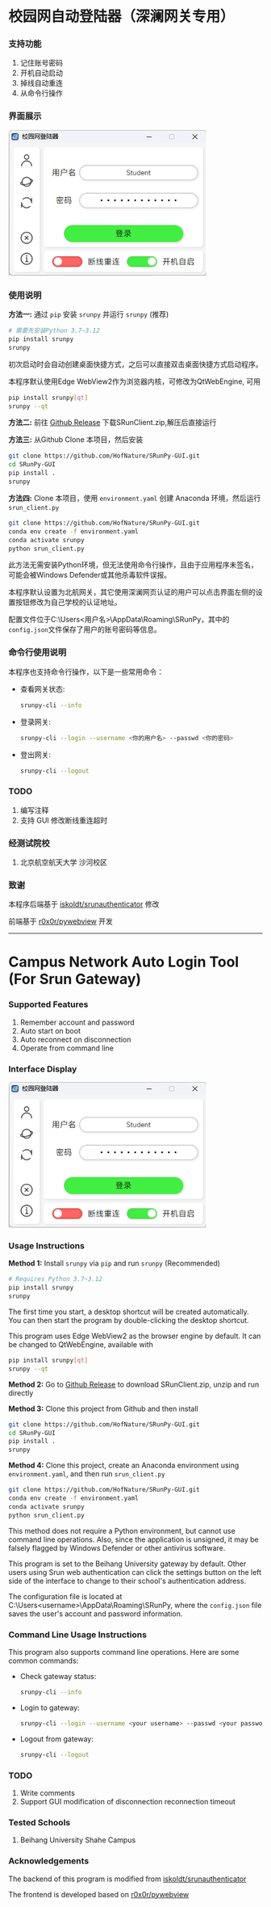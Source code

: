 # 校园网自动登陆器（深澜网关专用）

### 支持功能

1. 记住账号密码
2. 开机自动启动
3. 掉线自动重连
4. 从命令行操作

### 界面展示

![界面展示](./Show.png)

### 使用说明

**方法一:** 通过 `pip` 安装 `srunpy` 并运行 `srunpy`  (推荐)  

```sh
# 需要先安装Python 3.7~3.12
pip install srunpy
srunpy
```
初次启动时会自动创建桌面快捷方式，之后可以直接双击桌面快捷方式启动程序。

本程序默认使用Edge WebView2作为浏览器内核，可修改为QtWebEngine, 可用  

```sh
pip install srunpy[qt]
srunpy --qt
```
**方法二:** 前往 [Github Release](https://github.com/HofNature/SRunPy-GUI/releases) 下载SRunClient.zip,解压后直接运行  

**方法三:** 从Github Clone 本项目，然后安装  

```sh
git clone https://github.com/HofNature/SRunPy-GUI.git
cd SRunPy-GUI
pip install .
srunpy
```

**方法四:** Clone 本项目，使用 `environment.yaml` 创建 Anaconda 环境，然后运行 `srun_client.py`  

```sh
git clone https://github.com/HofNature/SRunPy-GUI.git
conda env create -f environment.yaml
conda activate srunpy
python srun_client.py
```

此方法无需安装Python环境，但无法使用命令行操作，且由于应用程序未签名，可能会被Windows Defender或其他杀毒软件误报。

本程序默认设置为北航网关，其它使用深澜网页认证的用户可以点击界面左侧的设置按钮修改为自己学校的认证地址。

配置文件位于C:\Users\<用户名>\AppData\Roaming\SRunPy，其中的`config.json`文件保存了用户的账号密码等信息。

### 命令行使用说明

本程序也支持命令行操作，以下是一些常用命令：

- 查看网关状态:
    ```sh
    srunpy-cli --info
    ```
- 登录网关:
    ```sh
    srunpy-cli --login --username <你的用户名> --passwd <你的密码>
    ```
- 登出网关:
    ```sh
    srunpy-cli --logout
    ```

### TODO

1. 编写注释
2. 支持 GUI 修改断线重连超时

### 经测试院校

1. 北京航空航天大学 沙河校区

### 致谢

本程序后端基于 [iskoldt/srunauthenticator](https://github.com/iskoldt-X/SRUN-authenticator) 修改

前端基于 [r0x0r/pywebview](https://github.com/r0x0r/pywebview) 开发

---

# Campus Network Auto Login Tool (For Srun Gateway)

### Supported Features

1. Remember account and password
2. Auto start on boot
3. Auto reconnect on disconnection
4. Operate from command line

### Interface Display

![Interface Display](./Show.png)

### Usage Instructions

**Method 1:** Install `srunpy` via `pip` and run `srunpy` (Recommended)

```sh
# Requires Python 3.7~3.12
pip install srunpy
srunpy
```
The first time you start, a desktop shortcut will be created automatically. You can then start the program by double-clicking the desktop shortcut.

This program uses Edge WebView2 as the browser engine by default. It can be changed to QtWebEngine, available with

```sh
pip install srunpy[qt]
srunpy --qt
```
**Method 2:** Go to [Github Release](https://github.com/HofNature/SRunPy-GUI/releases) to download SRunClient.zip, unzip and run directly

**Method 3:** Clone this project from Github and then install

```sh
git clone https://github.com/HofNature/SRunPy-GUI.git
cd SRunPy-GUI
pip install .
srunpy
```

**Method 4:** Clone this project, create an Anaconda environment using `environment.yaml`, and then run `srun_client.py`

```sh
git clone https://github.com/HofNature/SRunPy-GUI.git
conda env create -f environment.yaml
conda activate srunpy
python srun_client.py
```

This method does not require a Python environment, but cannot use command line operations. Also, since the application is unsigned, it may be falsely flagged by Windows Defender or other antivirus software.

This program is set to the Beihang University gateway by default. Other users using Srun web authentication can click the settings button on the left side of the interface to change to their school's authentication address.

The configuration file is located at C:\Users\<username>\AppData\Roaming\SRunPy, where the `config.json` file saves the user's account and password information.

### Command Line Usage Instructions

This program also supports command line operations. Here are some common commands:

- Check gateway status:
    ```sh
    srunpy-cli --info
    ```
- Login to gateway:
    ```sh
    srunpy-cli --login --username <your username> --passwd <your password>
    ```
- Logout from gateway:
    ```sh
    srunpy-cli --logout
    ```

### TODO

1. Write comments
2. Support GUI modification of disconnection reconnection timeout

### Tested Schools

1. Beihang University Shahe Campus

### Acknowledgements

The backend of this program is modified from [iskoldt/srunauthenticator](https://github.com/iskoldt-X/SRUN-authenticator)

The frontend is developed based on [r0x0r/pywebview](https://github.com/r0x0r/pywebview)